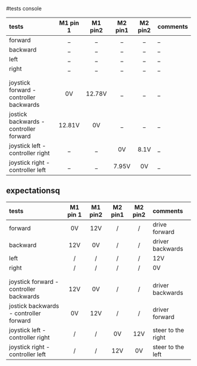 #tests console

tests|M1 pin 1|M1 pin2|M2 pin1|M2 pin2|comments
:-----------|:-------:|:-------:|:-------:|:-------:|:------------------------------------------------------
forward| _ | _ | _ | _ | _ 
backward| _ | _ | _ | _ | _ 
left| _ | _ | _ | _ | _ 
right| _ | _ | _ | _ | _
| | | | | | |
| | | | | | |
joystick forward - controller backwards | 0V | 12.78V | _ | _ | _ |
jostick backwards - controller forward | 12.81V | 0V | _ | _ | _ 
joystick left - controller right | _ | _ | 0V | 8.1V | _ 
joystick right - controller left | _ | _ | 7.95V | 0V | _ 

## expectationsq

tests|M1 pin 1|M1 pin2|M2 pin1|M2 pin2|comments
:-----------|:-------:|:-------:|:-------:|:-------:|:------------------------------------------------------
forward| 0V | 12V | / | / | drive forward
backward| 12V | 0V | / | / | driver backwards
left| / | / | / | / | 12V | 0V | steer to the left
right| / | / | / | / | 0V | 12V | steer to the right 
| | | | | | |
| | | | | | |
joystick forward - controller backwards | 12V | 0V | / | / | driver backwards
jostick backwards - controller forward | 0V | 12V | / | / | driver forward
joystick left - controller right | / | / | 0V | 12V | steer to the right
joystick right - controller left | / | / | 12V | 0V | steer to the left
